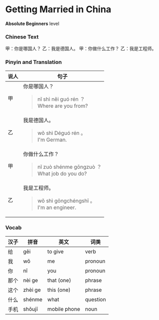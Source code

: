 # Getting Married in China
**Absolute Beginners** level
### Chinese Text
甲：你是哪国人？
乙：我是德国人。
甲：你做什么工作？
乙：我是工程师。

### Pinyin and Translation
|说人|句子|
|----|----|
|甲|你是哪国人？<blockquote>nǐ shì něi guó rén ？<br />Where are you from?</blockquote>|
|乙|我是德国人。<blockquote>wǒ shì Déguó rén 。<br />I'm German.</blockquote>|
|甲|你做什么工作？<blockquote>nǐ zuò shénme gōngzuò ？<br />What job do you do?</blockquote>|
|乙|我是工程师。<blockquote>wǒ shì gōngchéngshī 。<br />I'm an engineer.</blockquote>|
### Vocab
|汉子|拼音|英文|词类|
|----|----|----|----|
|给|gěi|to give|verb|
|我|wǒ|me|pronoun|
|你|nǐ|you|pronoun|
|那个|nèi ge|that (one)|phrase|
|这个|zhèi ge|this (one)|phrase|
|什么|shénme|what|question|
|手机|shǒujī|mobile phone|noun|